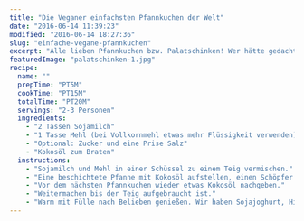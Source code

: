 ```yaml
---
title: "Die Veganer einfachsten Pfannkuchen der Welt"
date: "2016-06-14 11:39:23"
modified: "2016-06-14 18:27:36"
slug: "einfache-vegane-pfannkuchen"
excerpt: "Alle lieben Pfannkuchen bzw. Palatschinken! Wer hätte gedacht, dass sie vegan noch einfacher sind? "
featuredImage: "palatschinken-1.jpg"
recipe:
  name: ""
  prepTime: "PT5M"
  cookTime: "PT15M"
  totalTime: "PT20M"
  servings: "2-3 Personen"
  ingredients:
    - "2 Tassen Sojamilch"
    - "1 Tasse Mehl (bei Vollkornmehl etwas mehr Flüssigkeit verwenden)"
    - "Optional: Zucker und eine Prise Salz"
    - "Kokosöl zum Braten"
  instructions:
    - "Sojamilch und Mehl in einer Schüssel zu einem Teig vermischen."
    - "Eine beschichtete Pfanne mit Kokosöl aufstellen, einen Schöpfer Teig hingeben und verlaufen lassen. Beidseitig goldbraun braten."
    - "Vor dem nächsten Pfannkuchen wieder etwas Kokosöl nachgeben."
    - "Weitermachen bis der Teig aufgebraucht ist."
    - "Warm mit Fülle nach Belieben genießen. Wir haben Sojajoghurt, Himbeersauce und Schoko hinein."
---
```


